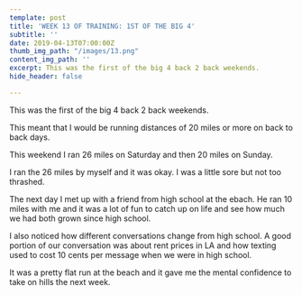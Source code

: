 ```yaml
---
template: post
title: 'WEEK 13 OF TRAINING: 1ST OF THE BIG 4'
subtitle: ''
date: 2019-04-13T07:00:00Z
thumb_img_path: "/images/13.png"
content_img_path: ''
excerpt: This was the first of the big 4 back 2 back weekends.
hide_header: false

---
```

This was the first of the big 4 back 2 back weekends.

This meant that I would be running distances of 20 miles or more on back to back days.

This weekend I ran 26 miles on Saturday and then 20 miles on Sunday.

I ran the 26 miles by myself and it was okay. I was a little sore but not too thrashed.

The next day I met up with a friend from high school at the ebach. He ran 10 miles with me and it was a lot of fun to catch up on life and see how much we had both grown since high school.

I also noticed how different conversations change from high school. A good portion of our conversation was about rent prices in LA and how texting used to cost 10 cents per message when we were in high school.

It was a pretty flat run at the beach and it gave me the mental confidence to take on hills the next week.